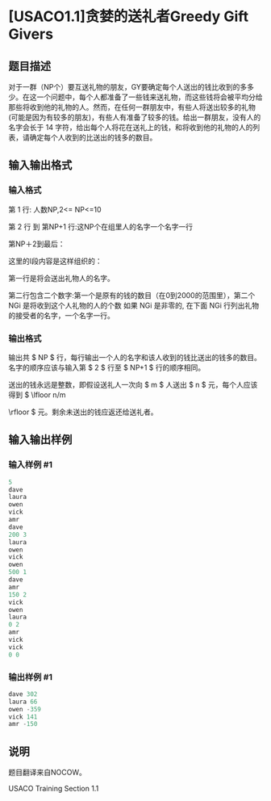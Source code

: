 # [USACO1.1]贪婪的送礼者Greedy Gift Givers

## 题目描述

对于一群（NP个）要互送礼物的朋友，GY要确定每个人送出的钱比收到的多多少。在这一个问题中，每个人都准备了一些钱来送礼物，而这些钱将会被平均分给那些将收到他的礼物的人。然而，在任何一群朋友中，有些人将送出较多的礼物(可能是因为有较多的朋友)，有些人有准备了较多的钱。给出一群朋友，没有人的名字会长于 14 字符，给出每个人将花在送礼上的钱，和将收到他的礼物的人的列表，请确定每个人收到的比送出的钱多的数目。

## 输入输出格式

### 输入格式

第 1 行: 人数NP,2<= NP<=10

第 2 行 到 第NP+1 行:这NP个在组里人的名字一个名字一行

第NP＋2到最后：

这里的I段内容是这样组织的：

第一行是将会送出礼物人的名字。

第二行包含二个数字:第一个是原有的钱的数目（在0到2000的范围里），第二个 NGi 是将收到这个人礼物的人的个数 如果 NGi 是非零的, 在下面 NGi 行列出礼物的接受者的名字，一个名字一行。

### 输出格式

输出共 $ NP $ 行，每行输出一个人的名字和该人收到的钱比送出的钱多的数目。名字的顺序应该与输入第 $ 2 $ 行至 $ NP+1 $ 行的顺序相同。

送出的钱永远是整数，即假设送礼人一次向 $ m $ 人送出 $ n $ 元，每个人应该得到 $ \lfloor n/m

\rfloor $ 元。剩余未送出的钱应返还给送礼者。

## 输入输出样例

### 输入样例 #1

```cpp
5
dave
laura
owen
vick
amr
dave
200 3
laura
owen
vick
owen
500 1
dave
amr
150 2
vick
owen
laura
0 2
amr
vick
vick
0 0

```
### 输出样例 #1

```cpp
dave 302
laura 66
owen -359
vick 141
amr -150

```
## 说明

题目翻译来自NOCOW。

USACO Training Section 1.1

